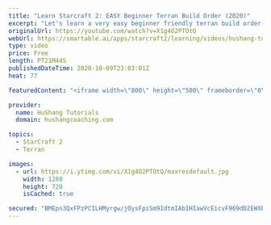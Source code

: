 ```yaml
---
title: "Learn Starcraft 2: EASY Beginner Terran Build Order (2020)"
excerpt: "Let's learn a very easy beginner friendly terran build order for starcraft 2. This is a very powerful but also very easy build order (relatively at least haha) to execute for new players! Hope to learn a lot and enjoy the video!  Coaching --------------------------------------------------------------------------"
originalUrl: https://youtube.com/watch?v=X1g4O2PTOtQ
webUrl: https://smartable.ai/apps/starcraft2/learning/videos/hushang-tutorials-learn-starcraft-2-easy-beginner-terran-build-order-2020/
type: video
price: Free
length: PT21M44S
publishedDateTime: 2020-10-09T23:03:01Z
heat: 77

featuredContent: "<iframe width=\"800\" height=\"500\" frameborder=\"0\" src=\"https://www.youtube.com/embed/X1g4O2PTOtQ\" allow=\"accelerometer; autoplay; encrypted-media; gyroscope; picture-in-picture\" allowfullscreen></iframe>"

provider:
  name: HuShang Tutorials
  domain: hushangcoaching.com

topics:
  - StarCraft 2
  - Terran

images:
  - url: https://i.ytimg.com/vi/X1g4O2PTOtQ/maxresdefault.jpg
    width: 1280
    height: 720
    isCached: true

secured: "BMEpn3QxFPzPCILHMyrgw/jOysFpiSm9IdtmIAb1HIawVcEicvF969dD2EWXBseH3JxsfmlyV9NjzRVMW4/mw1i+4TgvcpKMFrEP1L0kuVNFbx0rpDMuHnO72/PU98Q2eg0sKaxIYrhq4f9RrJWdTujpV6J77m8y2fuSzWvoOnROrdDuDzIKdL44Hoc8gaWDt9bvzRLNud4wQh7kKUYskm+Af2Nc49onbWt8I8sS3AUxHSAPhjqDiccAL1dtuet1yHNTdomM6aquPWsS7AiKmow+tIs8in4xXAxzgOkjtVpbKTgqEIRDYWluVSgmk7fZbyEDTlxWeesvaz35dFz4PISqXkpiod9AfmGqOyS3i2Vl+R1DMGxdm7M2yiDfE2gJHdUL2W5RMHkibVmsgFEO0f3wlDAxQrvyFaqUR65Qsko=;IqrUAcpAVRMMqFRFZA55XQ=="
---
```


